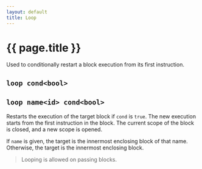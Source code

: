 ```yaml
---
layout: default
title: Loop
---
```

# {{ page.title }}

Used to conditionally restart a block execution from its first instruction.

## `loop cond<bool>`

## `loop name<id> cond<bool>`

Restarts the execution of the target block if `cond` is `true`. The new execution starts from the first instruction in the block. The current scope of the block is closed, and a new scope is opened.

If `name` is given, the target is the innermost enclosing block of that name. Otherwise, the target is the innermost enclosing block.

> Looping is allowed on passing blocks.
